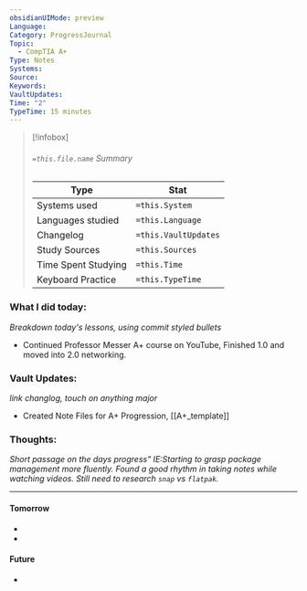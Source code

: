 ```yaml
---
obsidianUIMode: preview
Language: 
Category: ProgressJournal
Topic:
  - CompTIA A+
Type: Notes
Systems: 
Source: 
Keywords: 
VaultUpdates: 
Time: "2"
TypeTime: 15 minutes
---
```

>[!infobox]
> ###### `=this.file.name` Summary
> Type |  Stat |
> ---|---|
> Systems used|`=this.System`
> Languages studied|`=this.Language`
> Changelog|`=this.VaultUpdates`
> Study Sources| `=this.Sources`
> Time Spent Studying|`=this.Time`
> Keyboard Practice|`=this.TypeTime`
### What I did today:
*Breakdown today's lessons, using commit styled bullets*
- Continued Professor Messer A+ course on YouTube, Finished  1.0 and moved into 2.0 networking.

### Vault Updates:
*link changlog, touch on anything major*
- Created Note Files for A+ Progression, [[A+_template]]

### Thoughts:  
*Short passage on the days progress" IE:Starting to grasp package management more fluently. Found a good rhythm in taking notes while watching videos. Still need to research `snap` vs `flatpak`.*

---
#### **Tomorrow**

- 
- 
#### **Future**
- 
